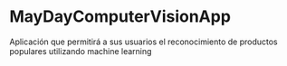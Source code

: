 # MayDayComputerVisionApp
Aplicación que permitirá a sus usuarios el reconocimiento de productos populares utilizando machine learning
